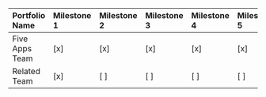 | Portfolio Name | Milestone 1 | Milestone 2 | Milestone 3 | Milestone 4 | Milestone 5 |
| :------------- | :---------- | :---------- | :---------- | :---------- | :---------- |
| Five Apps Team | [x]         | [x]         | [x]         | [x]         | [x]         |
| Related Team   | [x]         | [ ]         | [ ]         | [ ]         | [ ]         |